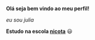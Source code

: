 **Olá seja bem vindo ao meu perfil!**

_eu sou julia_

**Estudo na escola [nicota](instagram/escola.donanicota)** 😃
